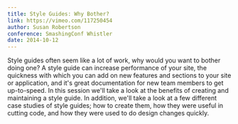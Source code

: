 ```yaml
---
title: Style Guides: Why Bother?
link: https://vimeo.com/117250454
author: Susan Robertson
conference: SmashingConf Whistler
date: 2014-10-12
---
```


Style guides often seem like a lot of work, why would you want to bother doing one? A style guide can increase performance of your site, the quickness with which you can add on new features and sections to your site or application, and it's great documentation for new team members to get up-to-speed. In this session we'll take a look at the benefits of creating and maintaining a style guide. In addition, we'll take a look at a few different case studies of style guides; how to create them, how they were useful in cutting code, and how they were used to do design changes quickly.